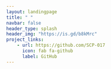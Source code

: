```yaml
---
layout: landingpage
title: " "
navbar: false
header_type: splash
header_img: "https://is.gd/b8kMrc"
project_links:
    - url: https://github.com/SCP-017
      icon: fab fa-github
      label: GitHub
---
```

